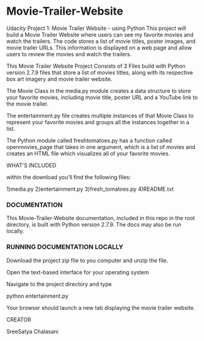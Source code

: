 <h1> Movie-Trailer-Website </h1>

Udacity Project 1: Movie Trailer Website - using Python This project will build a Movie Trailer Website where users can see my favorite movies and watch the trailers. The code stores a list of movie titles, poster images, and movie trailer URLs. This information is displayed on a web page and allow users to review the movies and watch the trailers.

This Movie Trailer Website Project Consists of 3 Files build with Python version 2.7.9 files that store a list of movies titles, along with its respective box art imagery and movie trailer website.

The Movie Class in the media.py module creates a data structure to store your favorite movies, including movie title, poster URL and a YouTube link to the movie trailer.

The entertainment.py file creates multiple instances of that Movie Class to represent your favorite movies and groups all the instances together in a list.

The Python module called freshtomatoes.py has a function called openmovies_page that takes in one argument, which is a list of movies and creates an HTML file which visualizes all of your favorite movies.

WHAT'S INCLUDED

within the download you'll find the following files:


1)media.py 2)entertainment.py 3)fresh_tomatoes.py 4)README.txt

<h3>DOCUMENTATION</h3>

This Movie-Trailer-Website documentation, included in this repo in the root directory, is built with Python version 2.7.9. The docs may also be run locally.

<h3> RUNNING DOCUMENTATION LOCALLY </h3>

Download the project zip file to you computer and unzip the file.

Open the text-based interface for your operating system

Navigate to the project directory and type

  python entertainment.py

Your browser should launch a new tab displaying the movie trailer website.

CREATOR
 
 SreeSatya Chalasani
